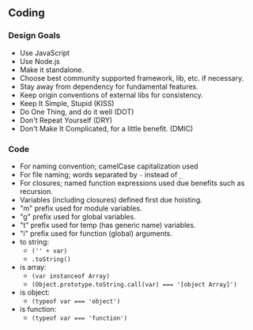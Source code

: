 ## Coding

### Design Goals

* Use JavaScript
* Use Node.js
* Make it standalone.
* Choose best community supported framework, lib, etc. if necessary.
* Stay away from dependency for fundamental features.
* Keep origin conventions of external libs for consistency.
* Keep It Simple, Stupid (KISS)
* Do One Thing, and do it well (DOT)
* Don't Repeat Yourself (DRY)
* Don't Make It Complicated, for a little benefit. (DMIC)

### Code

* For naming convention; camelCase capitalization used
* For file naming; words separated by `-` instead of `_`
* For closures; named function expressions used due benefits such as recursion.
* Variables (including closures) defined first due hoisting.
* "m" prefix used for module variables.
* "g" prefix used for global variables.
* "t" prefix used for temp (has generic name) variables.
* "i" prefix used for function (global) arguments.
* to string:
  - `('' + var)`
  - `.toString()`
* is array:
  - `(var instanceof Array)`
  - `(Object.prototype.toString.call(var) === '[object Array]')`
* is object:
  - `(typeof var === 'object')`
* is function:
  - `(typeof var === 'function')`